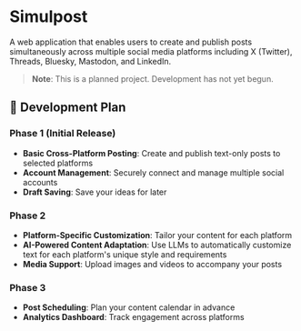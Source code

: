 # Simulpost

A web application that enables users to create and publish posts simultaneously across multiple social media platforms including X (Twitter), Threads, Bluesky, Mastodon, and LinkedIn.

> **Note**: This is a planned project. Development has not yet begun.

## 🌟 Development Plan

### Phase 1 (Initial Release)
- **Basic Cross-Platform Posting**: Create and publish text-only posts to selected platforms
- **Account Management**: Securely connect and manage multiple social accounts
- **Draft Saving**: Save your ideas for later

### Phase 2
- **Platform-Specific Customization**: Tailor your content for each platform
- **AI-Powered Content Adaptation**: Use LLMs to automatically customize text for each platform's unique style and requirements
- **Media Support**: Upload images and videos to accompany your posts

### Phase 3
- **Post Scheduling**: Plan your content calendar in advance
- **Analytics Dashboard**: Track engagement across platforms